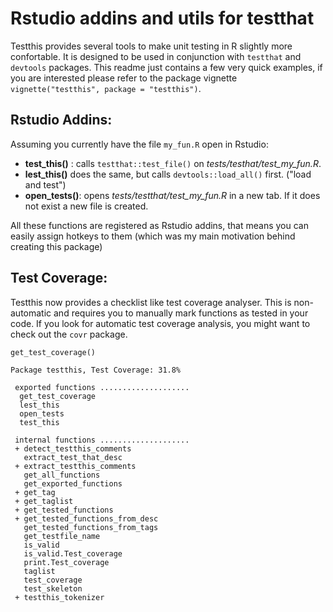 # Rstudio addins and utils for testthat

Testthis provides several tools to make unit testing in R slightly more 
confortable. It is designed to be used in conjunction with `testthat` and 
`devtools` packages. This readme just contains a few very quick examples, if you are interested please refer to the package vignette `vignette("testthis", package = "testthis")`.

## Rstudio Addins:

Assuming you currently have the file `my_fun.R` open in Rstudio:

* **test_this()** :  calls `testthat::test_file()` on *tests/testhat/test_my_fun.R*.
* **lest_this()** does the same, but calls `devtools::load_all()` first. ("load and test") 
* **open_tests()**: opens *tests/testthat/test_my_fun.R* in a new tab. If it does
  not exist a new file is created.

All these functions are registered as Rstudio addins, that means you can easily 
assign hotkeys to them (which was my main motivation behind creating this 
package)


## Test Coverage:

Testthis now provides a checklist like test coverage analyser. This is non-automatic and requires you to manually mark functions as tested in your code. If you look for automatic test coverage analysis, you might want to check out the `covr` package.

`get_test_coverage()`

    Package testthis, Test Coverage: 31.8%
     
     exported functions ....................                   
      get_test_coverage
      lest_this        
      open_tests       
      test_this        
    
     internal functions ....................                                 
     + detect_testthis_comments      
       extract_test_that_desc        
     + extract_testthis_comments     
       get_all_functions             
       get_exported_functions        
     + get_tag                       
     + get_taglist                   
     + get_tested_functions          
     + get_tested_functions_from_desc
       get_tested_functions_from_tags
       get_testfile_name             
       is_valid                      
       is_valid.Test_coverage        
       print.Test_coverage           
       taglist                       
       test_coverage                 
       test_skeleton                 
     + testthis_tokenizer